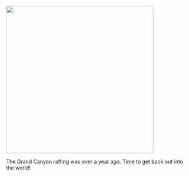 <img src="/talulat/assets/images/mc_gc.jpg" width=400>

The Grand Canyon rafting was over a year ago. Time to get back out into the world!

